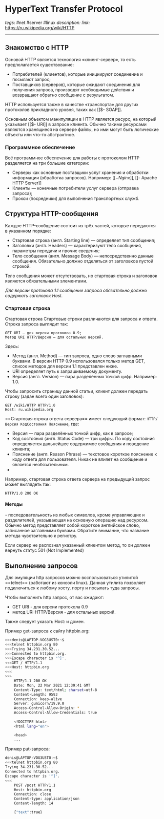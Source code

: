 # HyperText Transfer Protocol
*tegs:* #net #server #linux
*description:* 
*link:* https://ru.wikipedia.org/wiki/HTTP

---

## Знакомство c HTTP
Основой HTTP является технология «клиент-сервер», то есть предполагается существование:

- Потребителей (клиентов), которые инициируют соединение и посылают запрос;
- Поставщиков (серверов), которые ожидают соединения для получения запроса, производят необходимые действия и возвращают обратно сообщение с результатом.

HTTP используется также в качестве «транспорта» для других протоколов прикладного уровня, таких как [[$- SOAP]].

Основным объектом манипуляции в HTTP является ресурс, на который указывает [[$- URI]] в запросе клиента. Обычно такими ресурсами являются хранящиеся на сервере файлы, но ими могут быть логические объекты или что-то абстрактное.

### Программное обеспечение
Всё программное обеспечение для работы с протоколом HTTP разделяется на три большие категории:

- Серверы как основные поставщики услуг хранения и обработки информации (обработка запросов). Например: [[$- Nginx]], [[$- Apache HTTP Server]]
- Клиенты — конечные потребители услуг сервера (отправка запроса);
- Прокси (посредники) для выполнения транспортных служб.

## Структура HTTP-сообщения
Каждое HTTP-сообщение состоит из трёх частей, которые передаются в указанном порядке:
- Стартовая строка (англ. Starting line) — определяет тип сообщения;
- Заголовки (англ. Headers) — характеризуют тело сообщения, параметры передачи и прочие сведения;
- Тело сообщения (англ. Message Body) — непосредственно данные сообщения. Обязательно должно отделяться от заголовков пустой строкой.

Тело сообщения может отсутствовать, но стартовая строка и заголовок являются обязательными элементами.

*Для версии протокола 1.1 сообщение запроса обязательно должно содержать заголовок Host.*

### Стартовая строка
Стартовая строка
Стартовые строки различаются для запроса и ответа. Строка запроса выглядит так:

```
GET URI — для версии протокола 0.9;
Метод URI HTTP/Версия — для остальных версий.
```
Здесь:
- Метод (англ. Method) — тип запроса, одно слово заглавными буквами. В версии HTTP 0.9 использовался только метод GET, список методов для версии 1.1 представлен ниже.
- URI определяет путь к запрашиваемому документу.
- Версия (англ. Version) — пара разделённых точкой цифр. Например: 1.0.

Чтобы запросить страницу данной статьи, клиент должен передать строку (задан всего один заголовок):
```
GET /wiki/HTTP HTTP/1.0
Host: ru.wikipedia.org
```

==Стартовая строка ответа сервера== имеет следующий формат: `HTTP/Версия КодСостояния Пояснение`, где:
- Версия — пара разделённых точкой цифр, как в запросе;
- Код состояния (англ. Status Code) — три цифры. По коду состояния определяется дальнейшее содержимое сообщения и поведение клиента;
- Пояснение (англ. Reason Phrase) — текстовое короткое пояснение к коду ответа для пользователя. Никак не влияет на сообщение и является необязательным.
- 
Например, стартовая строка ответа сервера на предыдущий запрос может выглядеть так:
```
HTTP/1.0 200 OK
```

#### Методы
\- последовательность из любых символов, кроме управляющих и разделителей, указывающая на основную операцию над ресурсом. Обычно метод представляет собой короткое английское слово, записанное заглавными буквами. Обратите внимание, что название метода чувствительно к регистру.

Если сервер не распознал указанный клиентом метод, то он должен вернуть статус 501 (Not Implemented)

## Выполнение запросов

Для эмуляции http запросов можно воспользоваться утилитой ==telnet== (работают из консоли linux). Данная утилита позволяет подключиться к любому хосту, порту и посылать туда запросы.

Чтобы выполнить http запрос, от вас ожидают:
- GET URI - для версии протокола 0.9
- метод URI HTTP/Версия - для остальных версий.

Также следует указать Host: и домен.

Пример get-запроса к сайту httpbin.org:
```bash
>>>denis@LAPTOP-VOG3UST0:~$
<<<telnet httpbin.org 80
>>>Trying 34.231.30.52...
>>>Connected to httpbin.org.
>>>Escape character is '^]'.
<<<GET / HTTP/1.1
<<<Host: httpbin.org
<<<
>>>
	HTTP/1.1 200 OK
	Date: Mon, 22 Mar 2021 12:39:41 GMT
	Content-Type: text/html; charset=utf-8
	Content-Length: 9593
	Connection: keep-alive
	Server: gunicorn/19.9.0
	Access-Control-Allow-Origin: *
	Access-Control-Allow-Credentials: true
	
	<!DOCTYPE html>
	<html lang="en">

	<head>
	...
```

Пример put-запроса:
```bash
denis@LAPTOP-VOG3UST0:~$ 
<<<telnet httpbin.org 80
Trying 34.231.30.52...
Connected to httpbin.org.
Escape character is '^]'.
<<<
	POST /post HTTP/1.1
	Host: httpbin.org
	Connection: close
	Content-type: application/json
	Content-length: 14

	{"text":true}
```
